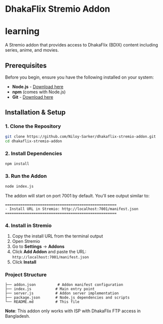 # DhakaFlix Stremio Addon
# learning
A Stremio addon that provides access to DhakaFlix (BDIX) content including series, anime, and movies.

## Prerequisites

Before you begin, ensure you have the following installed on your system:

- **Node.js** - [Download here](https://nodejs.org/)
- **npm** (comes with Node.js)
- **Git** - [Download here](https://git-scm.com/)

## Installation & Setup

### 1. Clone the Repository

```bash
git clone https://github.com/Niloy-Sarker/dhakaflix-stremio-addon.git
cd dhakaflix-stremio-addon
```

### 2. Install Dependencies

```bash
npm install
```

### 3. Run the Addon

```bash
node index.js
```

The addon will start on port 7001 by default. You'll see output similar to:
```
===================================================
- Install URL in Stremio: http://localhost:7001/manifest.json
===================================================
```

### 4. Install in Stremio

1. Copy the install URL from the terminal output
2. Open Stremio
3. Go to **Settings** → **Addons**
4. Click **Add Addon** and paste the URL: `http://localhost:7001/manifest.json`
5. Click **Install**

### Project Structure

```
├── addon.json          # Addon manifest configuration
├── index.js           # Main entry point
├── server.js          # Addon server implementation
├── package.json       # Node.js dependencies and scripts
└── README.md          # This file
```

**Note**: This addon only works with ISP with DhakaFlix FTP access in Bangladesh.
